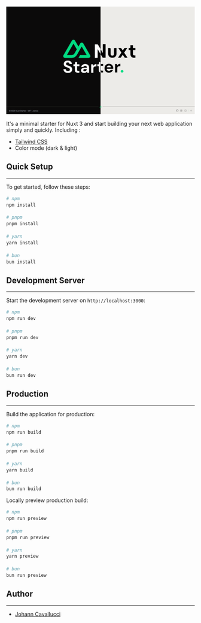 ![image](public/project-preview.png)

It's a minimal starter for Nuxt 3 and start building your next web application simply and quickly. Including :

- [Tailwind CSS](https://tailwindcss.com/)
- Color mode (dark & light)

## Quick Setup

--- 

To get started, follow these steps:

```bash
# npm
npm install

# pnpm
pnpm install

# yarn
yarn install

# bun
bun install
```

## Development Server

---

Start the development server on `http://localhost:3000`:

```bash
# npm
npm run dev

# pnpm
pnpm run dev

# yarn
yarn dev

# bun
bun run dev
```

## Production

---

Build the application for production:

```bash
# npm
npm run build

# pnpm
pnpm run build

# yarn
yarn build

# bun
bun run build
```

Locally preview production build:

```bash
# npm
npm run preview

# pnpm
pnpm run preview

# yarn
yarn preview

# bun
bun run preview
```

## Author

---

- [Johann Cavallucci]('https://github.com/cavalluccijohann')

